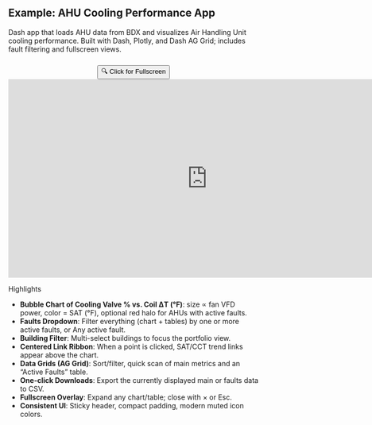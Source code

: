 ## Example: AHU Cooling Performance App
Dash app that loads AHU data from BDX and visualizes Air Handling Unit cooling performance. 
Built with Dash, Plotly, and Dash AG Grid; includes fault filtering and fullscreen views. 


<div style="position: relative; text-align: center;">
    <button onclick="toggleFullScreen()" style="margin-top: 10px;">🔍 Click for Fullscreen</button>
    <iframe id="ahu-dashboard" src="https://ahu-cool-performance-buildinglogix.plotly.app/" width="800" height="400" style="border: none;"></iframe>
</div>

<script>
function toggleFullScreen() {
    var iframe = document.getElementById("ahu-dashboard");
    if (iframe.requestFullscreen) {
        iframe.requestFullscreen();
    } else if (iframe.mozRequestFullScreen) { // Firefox
        iframe.mozRequestFullScreen();
    } else if (iframe.webkitRequestFullscreen) { // Chrome, Safari, Opera
        iframe.webkitRequestFullscreen();
    } else if (iframe.msRequestFullscreen) { // IE/Edge
        iframe.msRequestFullscreen();
    }
}
</script>

Highlights

- **Bubble Chart of Cooling Valve % vs. Coil ΔT (°F)**: size ∝ fan VFD power, color = SAT (°F), optional red halo for AHUs with active faults.
- **Faults Dropdown**: Filter everything (chart + tables) by one or more active faults, or Any active fault.
- **Building Filter**: Multi-select buildings to focus the portfolio view.
- **Centered Link Ribbon**: When a point is clicked, SAT/CCT trend links appear above the chart.
- **Data Grids (AG Grid)**: Sort/filter, quick scan of main metrics and an “Active Faults” table.
- **One-click Downloads**: Export the currently displayed main or faults data to CSV.
- **Fullscreen Overlay**: Expand any chart/table; close with × or Esc.
- **Consistent UI**: Sticky header, compact padding, modern muted icon colors.



